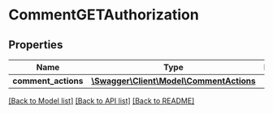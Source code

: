 # CommentGETAuthorization

## Properties
Name | Type | Description | Notes
------------ | ------------- | ------------- | -------------
**comment_actions** | [**\Swagger\Client\Model\CommentActions**](CommentActions.md) |  | [optional] 

[[Back to Model list]](../README.md#documentation-for-models) [[Back to API list]](../README.md#documentation-for-api-endpoints) [[Back to README]](../README.md)


